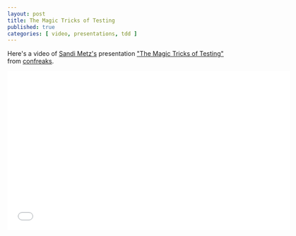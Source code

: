 ```yaml
---
layout: post
title: The Magic Tricks of Testing
published: true
categories: [ video, presentations, tdd ]
---
```


Here's a video of [Sandi Metz's](http://twitter.com/sandimetz/) presentation
["The Magic Tricks of Testing"](http://www.confreaks.com/videos/2452-railsconf2013-the-magic-tricks-of-testing) 
from [confreaks](http://www.confreaks.com/).

<iframe width="640" height="360" src="//www.youtube.com/embed/URSWYvyc42M?feature=player_embedded" frameborder="0" allowfullscreen></iframe>

